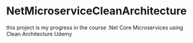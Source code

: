 # NetMicroserviceCleanArchitecture
 this project is my progress in the course .Net Core Microservices using Clean Architecture  Udemy
